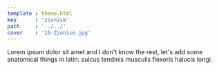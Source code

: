 ```yaml
---
template : theme.html
key      : 'zionism'
path     : '../../'
cover    : '15-Zionism.jpg'
---
```


Lorem ipsum dolor sit amet and I don't know the rest, let's add some anatomical things in latin: sulcus tendinis musculis flexoris halucis longi.